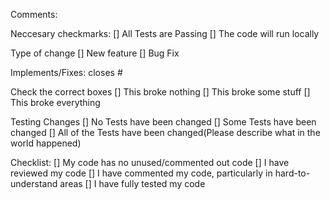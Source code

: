 Comments:


Neccesary checkmarks:
    [] All Tests are Passing
    [] The code will run locally

Type of change
    [] New feature
    [] Bug Fix

Implements/Fixes:
    closes #

Check the correct boxes
    [] This broke nothing
    [] This broke some stuff
    [] This broke everything

Testing Changes
    [] No Tests have been changed
    [] Some Tests have been changed
    [] All of the Tests have been changed(Please describe what in the world happened)

Checklist:
    [] My code has no unused/commented out code
    [] I have reviewed my code
    [] I have commented my code, particularly in hard-to-understand areas
    [] I have fully tested my code
